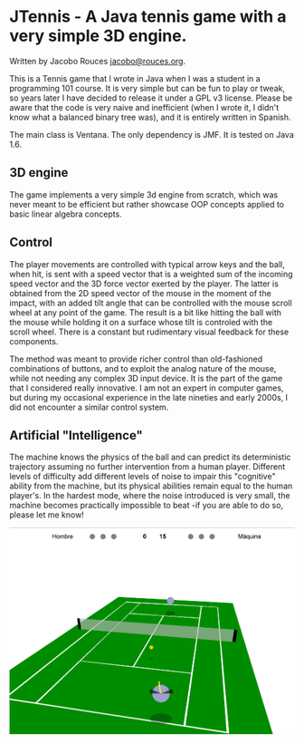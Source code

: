 JTennis - A Java tennis game with a very simple 3D engine.
=========================================================================

Written by Jacobo Rouces <jacobo@rouces.org>.

This is a Tennis game that I wrote in Java when I was a student in a programming 101 course. It is very simple but can be fun to play or tweak, so years later I have decided to release it under a GPL v3 license. Please be aware that the code is very naive and inefficient (when I wrote it, I didn't know what a balanced binary tree was), and it is entirely written in Spanish.

The main class is Ventana. The only dependency is JMF. It is tested on Java 1.6.

3D engine
---------

The game implements a very simple 3d engine from scratch, which was never meant to be efficient but rather showcase OOP concepts applied to basic linear algebra concepts. 

Control
-------

The player movements are controlled with typical arrow keys and the ball, when hit, is sent with a speed vector that is a weighted sum of the incoming speed vector and the 3D force vector exerted by the player. The latter is obtained from the 2D speed vector of the mouse in the moment of the impact, with an added tilt angle that can be controlled with the mouse scroll wheel at any point of the game. The result is a bit like hitting the ball with the mouse while holding it on a surface whose tilt is controled with the scroll wheel. There is a constant but rudimentary visual feedback for these components. 

The method was meant to provide richer control than old-fashioned combinations of buttons, and to exploit the analog nature of the mouse, while not needing any complex 3D input device. It is the part of the game that I considered really innovative. I am not an expert in computer games, but during my occasional experience in the late nineties and early 2000s, I did not encounter a similar control system.

Artificial "Intelligence"
------------------------

The machine knows the physics of the ball and can predict its deterministic trajectory assuming no further intervention from a human player. Different levels of difficulty add different levels of noise to impair this "cognitive" ability from the machine, but its physical abilities remain equal to the human player's. In the hardest mode, where the noise introduced is very small, the machine becomes practically impossible to beat -if you are able to do so, please let me know!

![Screenshot](/screenshot1.png "Screenshot")
